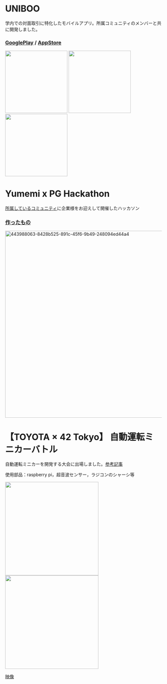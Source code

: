 <!--
**kota78/kota78** is a ✨ _special_ ✨ repository because its `README.md` (this file) appears on your GitHub profile.

Here are some ideas to get you started:

- 🔭 I’m currently working on ...
- 🌱 I’m currently learning ...
- 👯 I’m looking to collaborate on ...
- 🤔 I’m looking for help with ...
- 💬 Ask me about ...
- 📫 How to reach me: ...
- 😄 Pronouns: ...
- ⚡ Fun fact: ...
-->

<!-- [![Anurag's GitHub stats](https://github-readme-stats.vercel.app/api?username=kota78)](https://github.com/anuraghazra/github-readme-stats) -->

# UNIBOO
学内での対面取引に特化したモバイルアプリ。所属コミュニティのメンバーと共に開発しました。
### [GooglePlay](https://play.google.com/store/apps/details?id=kota1725.tradeApp) / [AppStore](https://apps.apple.com/dk/app/uniboo/id6479956266)
<img src="https://github.com/user-attachments/assets/7fa5fdbd-8dec-4c6f-90b8-e77c7a0ab070" width=200 />
<img src="https://github.com/user-attachments/assets/a5047f97-0d6c-455a-831e-749fe812ff00" width=200 />
<img src="https://github.com/user-attachments/assets/4fcb3701-2a54-411a-8e15-2b753a878668" width=200 />

# Yumemi x PG Hackathon
[所属しているコミュニティ](https://playground-universe.com/)に企業様をお迎えして開催したハッカソン
### [作ったもの](https://github.com/shinonome-inc/yumemi-pg-hackathon-team2)
<img width="600" alt="443988063-8428b525-891c-45f6-9b49-248094ed44a4" src="https://github.com/user-attachments/assets/29c43c14-ecd0-4426-939b-0379573b4883" />

# 【TOYOTA × 42 Tokyo】 自動運転ミニカーバトル
自動運転ミニカーを開発する大会に出場しました。[参考記事](https://42tokyo.jp/news/2024-02-02-j9ixc7lm8x/)

使用部品：raspberry pi，超音波センサー，ラジコンのシャーシ等

<img src="https://github.com/user-attachments/assets/e7acb141-b1b5-4d8b-8911-b478f0558c2f" height=300 />
<img src="https://github.com/user-attachments/assets/5069447a-b5c8-44da-84a1-855bc8b248cd" height=300 />

[映像](https://github.com/user-attachments/assets/9d4be374-46c5-4585-8b58-895ca5bc63ba)




